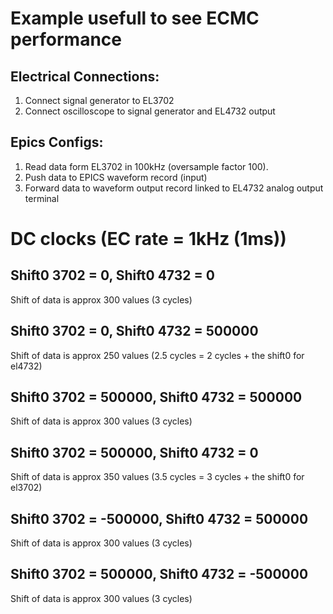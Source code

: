 # Example usefull to see ECMC performance
## Electrical Connections:

1. Connect signal generator to EL3702
2. Connect oscilloscope to signal generator and EL4732 output

## Epics Configs:

1. Read data form EL3702 in 100kHz (oversample factor 100). 
2. Push data to EPICS waveform record (input)
3. Forward data to waveform output record linked to EL4732 analog output terminal

# DC clocks (EC rate = 1kHz (1ms))

## Shift0 3702 = 0, Shift0 4732 = 0

Shift of data is approx 300 values (3 cycles)

## Shift0 3702 = 0, Shift0 4732 = 500000

Shift of data is approx 250 values (2.5 cycles = 2 cycles + the shift0 for el4732)

## Shift0 3702 = 500000, Shift0 4732 = 500000

Shift of data is approx 300 values (3 cycles)

## Shift0 3702 = 500000, Shift0 4732 = 0

Shift of data is approx 350 values (3.5 cycles = 3 cycles + the shift0 for el3702)

## Shift0 3702 = -500000, Shift0 4732 = 500000

Shift of data is approx 300 values (3 cycles)

## Shift0 3702 = 500000, Shift0 4732 = -500000

Shift of data is approx 300 values (3 cycles)
